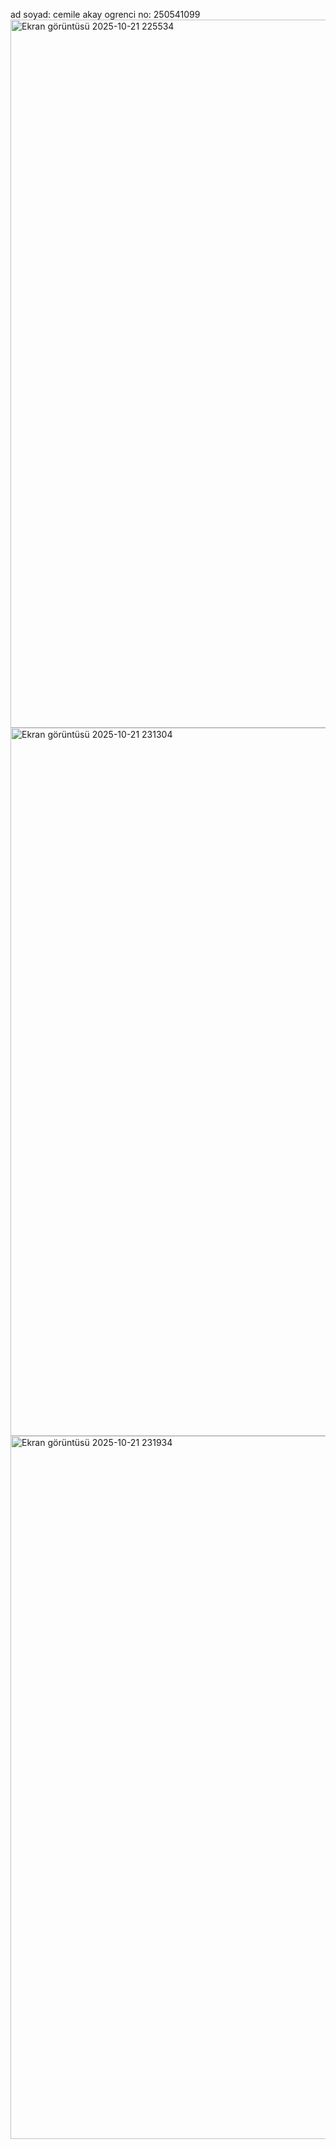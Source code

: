 ad soyad: cemile akay
ogrenci no: 250541099
<img width="1910" height="1133" alt="Ekran görüntüsü 2025-10-21 225534" src="https://github.com/user-attachments/assets/b96c3b9a-6463-4505-b689-f52c5c78bc91" />
<img width="1916" height="1133" alt="Ekran görüntüsü 2025-10-21 231304" src="https://github.com/user-attachments/assets/46c7fa48-523c-4dad-b32a-2ec11d6abfc7" />
<img width="1914" height="1125" alt="Ekran görüntüsü 2025-10-21 231934" src="https://github.com/user-attachments/assets/1f96848e-1b39-42d3-ae8c-2ba2b2903111" />

